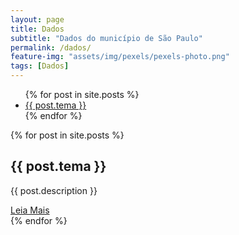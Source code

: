 ```yaml
---
layout: page
title: Dados
subtitle: "Dados do município de São Paulo" 
permalink: /dados/
feature-img: "assets/img/pexels/pexels-photo.png"
tags: [Dados]
---
```


<!-- lista de cards -->
<div class="dados">

 <div class="toc-list">
   <div class="box-list">
    <ul class="toc">
      {% for post in site.posts %}
        <li class="li-toc">
          <a class="test" href="#{{ post.title | slugify }}">{{ post.tema }}</a>
        </li>
      {% endfor %}
    </ul>
   </div>
 </div>
 <!-- cards do post -->
 <div class="container">
   {% for post in site.posts %}
     <div class="box">
       <span></span>
       <div class="cont">
          <div class="linha"></div>
         <h2>{{ post.tema }}</h2>
         <p>{{ post.description }}</p>
         <a class="btn" href="{{ post.permalink | relative_url }}">Leia Mais</a>
       </div>
     </div>
   {% endfor %}
 </div>
</div>